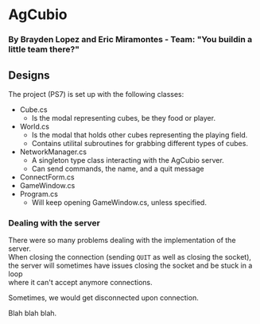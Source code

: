 ﻿# AgCubio
### By Brayden Lopez and Eric Miramontes - Team: "You buildin a little team there?"

## Designs
The project (PS7) is set up with the following classes:
- Cube.cs
  -  Is the modal representing cubes, be they food or player.
- World.cs
  - Is the modal that holds other cubes representing the playing field.
  - Contains utilital subroutines for grabbing different types of cubes.
- NetworkManager.cs
  - A singleton type class interacting with the AgCubio server.
  - Can send commands, the name, and a quit message
- ConnectForm.cs
- GameWindow.cs
- Program.cs
  - Will keep opening GameWindow.cs, unless specified. 

### Dealing with the server

There were so many problems dealing with the implementation of the server.  
When closing the connection (sending `QUIT` as well as closing the socket),  
the server will sometimes have issues closing the socket and be stuck in a loop  
where it can't accept anymore connections.  
  
Sometimes, we would get disconnected upon connection.

Blah blah blah.
